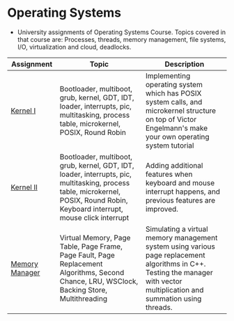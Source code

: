 # Operating Systems
- University assignments of Operating Systems Course. Topics covered in that course are: Processes, threads, memory management, file systems, I/O, virtualization and cloud, deadlocks.  

| Assignment | Topic | Description |
| --- | --- | --- |
| [Kernel I](https://github.com/burraaook/operating-systems/tree/main/01_kernel-01) | Bootloader, multiboot, grub, kernel, GDT, IDT, loader, interrupts, pic, multitasking, process table, microkernel, POSIX, Round Robin | Implementing operating system which has POSIX system calls, and microkernel structure on top of Victor Engelmann's make your own operating system tutorial |
| [Kernel II](https://github.com/burraaook/operating-systems/tree/main/01_kernel-02) | Bootloader, multiboot, grub, kernel, GDT, IDT, loader, interrupts, pic, multitasking, process table, microkernel, POSIX, Round Robin, Keyboard interrupt, mouse click interrupt | Adding additional features when keyboard and mouse interrupt happens, and previous features are improved. |
| [Memory Manager](https://github.com/burraaook/operating-systems/tree/main/02_memory-manager) | Virtual Memory, Page Table, Page Frame, Page Fault, Page Replacement Algorithms, Second Chance, LRU, WSClock, Backing Store, Multithreading | Simulating a virtual memory management system using various page replacement algorithms in C++. Testing the manager with vector multiplication and summation using threads. |
 
